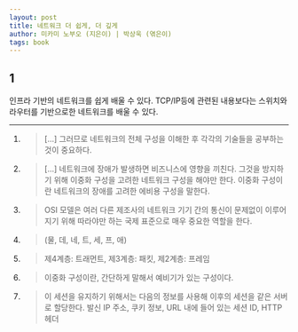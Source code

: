 ```yaml
---
layout: post
title: 네트워크 더 쉽게, 더 깊게
author: 미카미 노부오 (지은이) | 박상욱 (엮은이)
tags: book
---
```


## 1

인프라 기반의 네트워크를 쉽게 배울 수 있다. TCP/IP등에 관련된 내용보다는 스위치와 라우터를 기반으로한 네트워크를 배울 수 있다.

----

1. > [...] 그러므로 네트워크의 전체 구성을 이해한 후 각각의 기술들을 공부하는 것이 중요하다.

2. > [...] 네트워크에 장애가 발생하면 비즈니스에 영향을 끼친다. 그것을 방지하기 위해 이중화 구성을 고려한 네트워크 구성을 해야만 한다. 이중화 구성이란 네트워크의 장애를 고려한 에비용 구성을 말한다.

3. > OSI 모델은 여러 다른 제조사의 네트워크 기기 간의 통신이 문제없이 이루어지기 위해 따라야만 하는 국제 표준으로 매우 중요한 역할을 한다.

4. >  (물, 데, 네, 트, 세, 프, 애)

5. >  제4계층: 트래먼트, 제3계층: 패킷, 제2계층: 프레임

6. > 이중화 구성이란, 간단하게 말해서 예비기가 있는 구성이다.

7. > 이 세션을 유지하기 위해서는 다음의 정보를 사용해 이후의 세션을 같은 서버로 할당한다. 발신 IP 주소, 쿠키 정보, URL 내에 들어 있는 세션 ID, HTTP 헤더

